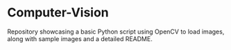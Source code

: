 # Computer-Vision
Repository showcasing a basic Python script using OpenCV to load images, along with sample images and a detailed README.
